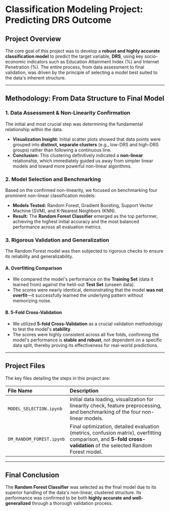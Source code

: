 

# Classification Modeling Project: Predicting DRS Outcome

## Project Overview

The core goal of this project was to develop a **robust and highly accurate classification model** to predict the target variable, **DRS**, using key socio-economic indicators such as Education Attainment Index (%) and Internet Penetration (%). The entire process, from data assessment to final validation, was driven by the principle of selecting a model best suited to the data's inherent structure.

---

## Methodology: From Data Structure to Final Model

### 1. Data Assessment & Non-Linearity Confirmation

The initial and most crucial step was determining the fundamental relationship within the data.

* **Visualization Insight:** Initial scatter plots showed that data points were grouped into **distinct, separate clusters** (e.g., low-DRS and high-DRS groups) rather than following a continuous line.
* **Conclusion:** This clustering definitively indicated a **non-linear** relationship, which immediately guided us away from simpler linear models and toward more powerful non-linear algorithms.

### 2. Model Selection and Benchmarking

Based on the confirmed non-linearity, we focused on benchmarking four prominent non-linear classification models:

* **Models Tested:** Random Forest, Gradient Boosting, Support Vector Machine (SVM), and K-Nearest Neighbors (KNN).
* **Result:** The **Random Forest Classifier** emerged as the top performer, achieving the highest initial accuracy and the most balanced performance across all evaluation metrics.

### 3. Rigorous Validation and Generalization

The Random Forest model was then subjected to rigorous checks to ensure its reliability and generalizability.

#### **A. Overfitting Comparison**
* We compared the model's performance on the **Training Set** (data it learned from) against the held-out **Test Set** (unseen data).
* The scores were nearly identical, demonstrating that the model **was not overfit**—it successfully learned the underlying pattern without memorizing noise.

#### **B. 5-Fold Cross-Validation**
* We utilized **5-fold Cross-Validation** as a crucial validation methodology to test the model's **stability**.
* The scores were highly consistent across all five folds, confirming the model's performance is **stable and robust**, not dependent on a specific data split, thereby proving its effectiveness for real-world predictions.

---

## Project Files

The key files detailing the steps in this project are:

| File Name | Description |
| :--- | :--- |
| `MODEL_SELECTION.ipynb` | Initial data loading, visualization for linearity check, feature preprocessing, and benchmarking of the four non-linear models. |
| `DM_RANDOM_FOREST.ipynb` | Final optimization, detailed evaluation (metrics, confusion matrix), overfitting comparison, and **5-fold cross-validation** of the selected Random Forest model. |

---

## Final Conclusion

The **Random Forest Classifier** was selected as the final model due to its superior handling of the data's non-linear, clustered structure. Its performance was confirmed to be both **highly accurate and well-generalized** through a thorough validation process.

